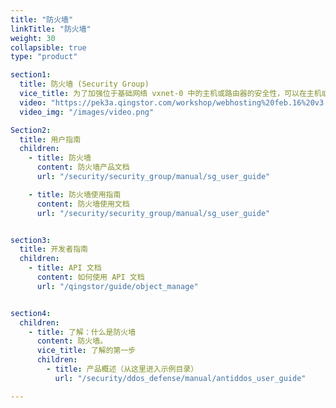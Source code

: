 ```yaml
---
title: "防火墙"
linkTitle: "防火墙"
weight: 30
collapsible: true
type: "product"

section1:
  title: 防火墙 (Security Group)
  vice_title: 为了加强位于基础网络 vxnet-0 中的主机或路由器的安全性，可以在主机或路由器之前放置一个防火墙(Security Group)。QingCloud 系统为每个用户提供了一个缺省防火墙(ID 之后带有星标)，默认打开22端口。当然，您也可以创建更多的防火墙。初始状态下，每个防火墙都不包含任何规则，即，任何端口都是封闭的，您需要建立规则以打开相应的端口。另外，您可以借助 "IP/端口集合" 功能把具有相同特征的一组 IP 或者一组端口设置成为 "IP/端口集合"，并且在防火墙规则中进行添加，实现批量管理功能。
  video: "https://pek3a.qingstor.com/workshop/webhosting%20feb.16%20v3.mp4"
  video_img: "/images/video.png"

Section2:
  title: 用户指南
  children:
    - title: 防火墙
      content: 防火墙产品文档
      url: "/security/security_group/manual/sg_user_guide"

    - title: 防火墙使用指南
      content: 防火墙使用文档
      url: "/security/security_group/manual/sg_user_guide"


section3:
  title: 开发者指南
  children:
    - title: API 文档
      content: 如何使用 API 文档
      url: "/qingstor/guide/object_manage"


section4:
  children:
    - title: 了解：什么是防火墙
      content: 防火墙。
      vice_title: 了解的第一步
      children:
        - title: 产品概述（从这里进入示例目录）
          url: "/security/ddos_defense/manual/antiddos_user_guide"

---
```



